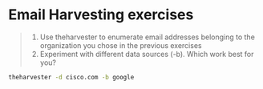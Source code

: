 # Email Harvesting exercises

> 1. Use theharvester to enumerate email addresses belonging to the organization you
chose in the previous exercises
> 2. Experiment with different data sources (-b). Which work best for you?

```bash
theharvester -d cisco.com -b google
```
